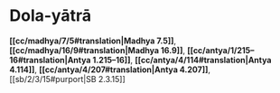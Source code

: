 # Dola-yātrā

**[[cc/madhya/7/5#translation|Madhya 7.5]]**, **[[cc/madhya/16/9#translation|Madhya 16.9]]**, **[[cc/antya/1/215–16#translation|Antya 1.215–16]]**, **[[cc/antya/4/114#translation|Antya 4.114]]**, **[[cc/antya/4/207#translation|Antya 4.207]]**, [[sb/2/3/15#purport|SB 2.3.15]]

